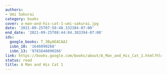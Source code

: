 ```yaml
---
authors:
- Umi Sakurai
category: books
cover: a-man-and-his-cat-1-umi-sakurai.jpg
date: '2021-09-25T07:50:48.332384-07:00'
end_date: '2021-09-25T08:44:04.383394-07:00'
ids:
  google_books: T_3ByAEACAAJ
  isbn_10: '1646090268'
  isbn_13: '9781646090266'
link: https://books.google.com/books/about/A_Man_and_His_Cat_1.html?hl=&id=T_3ByAEACAAJ
status: read
title: A Man and His Cat 1
---
```

